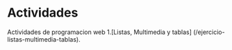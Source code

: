 # Actividades
Actividades de programacion web 
1.[Listas, Multimedia y tablas] (/ejercicio-listas-multimedia-tablas).
